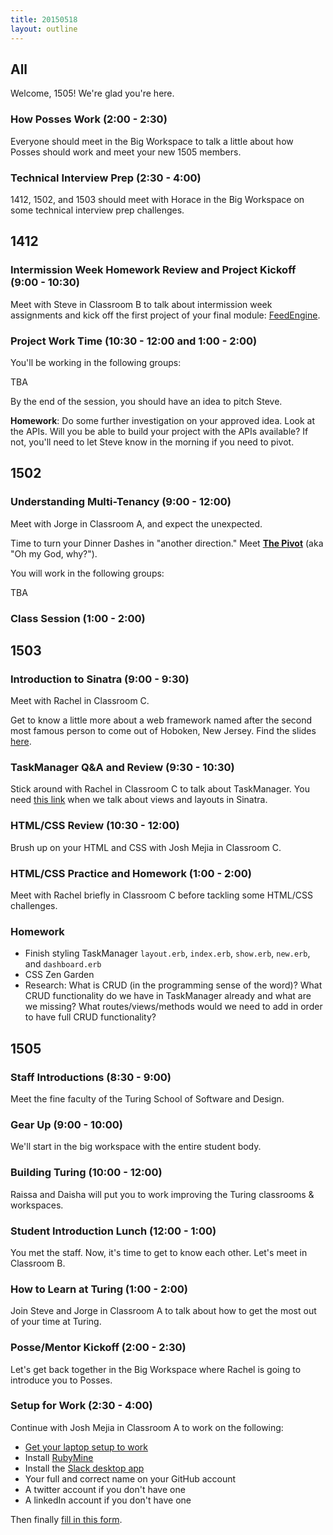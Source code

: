 ```yaml
---
title: 20150518
layout: outline
---
```


## All

Welcome, 1505! We're glad you're here. 

### How Posses Work (2:00 - 2:30)

Everyone should meet in the Big Workspace to talk a little about how Posses should work and meet your new 1505 members.

### Technical Interview Prep (2:30 - 4:00)

1412, 1502, and 1503 should meet with Horace in the Big Workspace on some technical interview prep challenges.

## 1412

### Intermission Week Homework Review and Project Kickoff (9:00 - 10:30)

Meet with Steve in Classroom B to talk about intermission week assignments and kick off the first project of your final module: [FeedEngine][fe].

[fe]: http://tutorials.jumpstartlab.com/projects/feed_engine/feed_engine.html

### Project Work Time (10:30 - 12:00 and 1:00 - 2:00)

You'll be working in the following groups:

TBA

By the end of the session, you should have an idea to pitch Steve.

**Homework**: Do some further investigation on your approved idea. Look at the APIs. Will you be able to build your project with the APIs available? If not, you'll need to let Steve know in the morning if you need to pivot.

## 1502

### Understanding Multi-Tenancy (9:00 - 12:00)

Meet with Jorge in Classroom A, and expect the unexpected.

Time to turn your Dinner Dashes in "another direction." Meet [**The Pivot**](https://github.com/turingschool/lesson_plans/blob/master/ruby_03-professional_rails_applications/the_pivot.markdown) (aka "Oh my God, why?").

You will work in the following groups:

TBA

### Class Session (1:00 - 2:00)

## 1503

### Introduction to Sinatra (9:00 - 9:30)

Meet with Rachel in Classroom C.

Get to know a little more about a web framework named after the second most famous person to come out of Hoboken, New Jersey. Find the slides [here](https://www.dropbox.com/s/6kulbxu31w3bwml/intro_to_sinatra.key?dl=0).

### TaskManager Q&A and Review (9:30 - 10:30)

Stick around with Rachel in Classroom C to talk about TaskManager. You need [this link](https://github.com/turingschool/lesson_plans/blob/master/ruby_02-web_applications_with_ruby/html_css_task_manager.markdown) when we talk about views and layouts in Sinatra.

### HTML/CSS Review (10:30 - 12:00)

Brush up on your HTML and CSS with Josh Mejia in Classroom C.

### HTML/CSS Practice and Homework (1:00 - 2:00)

Meet with Rachel briefly in Classroom C before tackling some HTML/CSS challenges. 

### Homework

* Finish styling TaskManager `layout.erb`, `index.erb`, `show.erb`, `new.erb`, and `dashboard.erb`
* CSS Zen Garden
* Research: What is CRUD (in the programming sense of the word)? What CRUD functionality do we have in TaskManager already and what are we missing? What routes/views/methods would we need to add in order to have full CRUD functionality?

## 1505

### Staff Introductions (8:30 - 9:00)

Meet the fine faculty of the Turing School of Software and Design.

### Gear Up (9:00 - 10:00)

We'll start in the big workspace with the entire student body.

### Building Turing (10:00 - 12:00)

Raissa and Daisha will put you to work improving the Turing classrooms & workspaces.

### Student Introduction Lunch (12:00 - 1:00)

You met the staff. Now, it's time to get to know each other. Let's meet in Classroom B.

### How to Learn at Turing (1:00 - 2:00)

Join Steve and Jorge in Classroom A to talk about how to get the most out of your time at Turing.

### Posse/Mentor Kickoff (2:00 - 2:30)

Let's get back together in the Big Workspace where Rachel is going to introduce you to Posses.

### Setup for Work (2:30 - 4:00)

Continue with Josh Mejia in Classroom A to work on the following:

* [Get your laptop setup to work](http://tutorials.jumpstartlab.com/topics/environment/environment.html)
* Install [RubyMine](https://www.jetbrains.com/ruby/)
* Install the [Slack desktop app](https://itunes.apple.com/us/app/slack/id803453959?mt=12)
* Your full and correct name on your GitHub account
* A twitter account if you don't have one
* A linkedIn account if you don't have one

Then finally [fill in this form](https://docs.google.com/forms/d/1Wq42xeg82ewXHye92TdCfDHRQrK-jmpIWIKi9kgInNk/viewform?usp=send_form).
